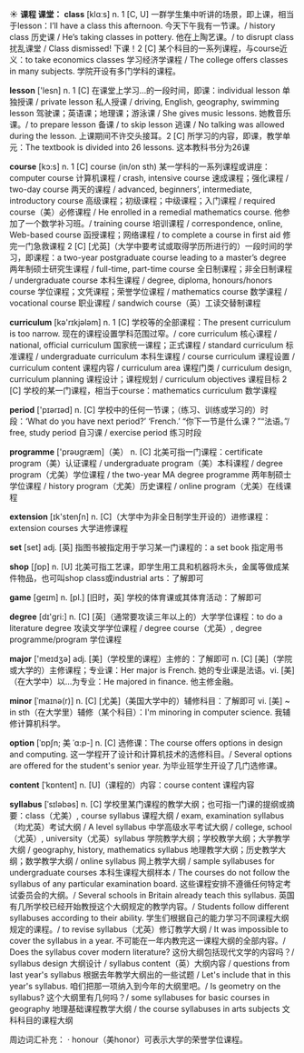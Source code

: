 ☀ <span class="category">**课程 课堂：**</span>
<span class="vocabulary">**class**</span> [klɑːs] 
<span class="definition">n. 1 [C, U] 一群学生集中听讲的场景，即上课，相当于lesson：</span>I’ll have a class this afternoon. 今天下午我有一节课。/ history class 历史课 / He’s taking classes in pottery. 他在上陶艺课。/ to disrupt class 扰乱课堂 / Class dismissed! 下课！<span class="definition">2 [C] 某个科目的一系列课程，与course近义：</span>to take economics classes 学习经济学课程 / The college offers classes in many subjects. 学院开设有多门学科的课程。

<span class="vocabulary">**lesson**</span> ['lesn] 
<span class="definition">n. 1 [C] 在课堂上学习…的一段时间，即课：</span>individual lesson 单独授课 / private lesson 私人授课 / driving, English, geography, swimming lesson 驾驶课；英语课；地理课；游泳课 / She gives music lessons. 她教音乐课。/ to prepare lesson 备课 / to skip lesson 逃课 / No talking was allowed during the lesson. 上课期间不许交头接耳。<span class="definition">2 [C] 所学习的内容，即课，教学单元：</span>The textbook is divided into 26 lessons. 这本教科书分为26课 

<span class="vocabulary">**course**</span> [kɔ:s] 
<span class="definition">n. 1 [C] course (in/on sth) 某一学科的一系列课程或讲座：</span>computer course 计算机课程 / crash, intensive course 速成课程；强化课程 / two-day course 两天的课程 / advanced, beginners’, intermediate, introductory course 高级课程；初级课程；中级课程；入门课程 / required course（美）必修课程 / He enrolled in a remedial mathematics course. 他参加了一个数学补习班。/ training course 培训课程 / correspondence, online, Web-based course 函授课程；网络课程 / to complete a course in first aid 修完一门急救课程 <span class="definition">2 [C] [尤英]（大学中要考试或取得学历所进行的）一段时间的学习，即课程：</span>a two-year postgraduate course leading to a master’s degree 两年制硕士研究生课程 / full-time, part-time course 全日制课程；非全日制课程 / undergraduate course 本科生课程 / degree, diploma, honours/honors course 学位课程；文凭课程；荣誉学位课程 / mathematics course 数学课程 / vocational course 职业课程 / sandwich course（英）工读交替制课程

<span class="vocabulary">**curriculum**</span> [kə'rɪkjələm] 
<span class="definition">n. 1 [C] 学校等的全部课程：</span>The present curriculum is too narrow. 现在的课程设置学科范围过窄。/ core curriculum 核心课程 / national, official curriculum 国家统一课程；正式课程 / standard curriculum 标准课程 / undergraduate curriculum 本科生课程 / course curriculum 课程设置 / curriculum content 课程内容 / curriculum area 课程门类 / curriculum design, curriculum planning 课程设计；课程规划 / curriculum objectives 课程目标 <span class="definition">2 [C] 学校的某一门课程，相当于course：</span>mathematics curriculum 数学课程 

<span class="vocabulary">**period**</span> ['pɪərɪəd] 
<span class="definition">n. [C] 学校中的任何一节课；（练习、训练或学习的）时段：</span>‘What do you have next period?’ ‘French.’ “你下一节是什么课？”“法语。”/ free, study period 自习课 / exercise period 练习时段

<span class="vocabulary">**programme**</span> ['prəʊɡræm]（美）
<span class="definition">n. [C] 北美可指一门课程：</span>certificate program（美）认证课程 / undergraduate program（美）本科课程 / degree program（尤美）学位课程 / the two-year MA degree programme 两年制硕士学位课程 / history program（尤美）历史课程 / online program（尤美）在线课程

<span class="vocabulary">**extension**</span> [ɪk'stenʃn] 
<span class="definition">n. [C]（大学中为非全日制学生开设的）进修课程：</span>extension courses 大学进修课程

<span class="vocabulary">**set**</span> [set] 
<span class="definition">adj. [英] 指图书被指定用于学习某一门课程的：</span>a set book 指定用书

<span class="vocabulary">**shop**</span> [ʃɒp] 
<span class="definition">n. [U] 北美可指工艺课，即学生用工具和机器将木头，金属等做成某件物品，也可叫shop class或industrial arts：</span>了解即可

<span class="vocabulary">**game**</span> [ɡeɪm] 
<span class="definition">n. [pl.] [旧时，英] 学校的体育课或其体育活动：</span>了解即可

<span class="vocabulary">**degree**</span> [dɪ'ɡri:] 
<span class="definition">n. [C] [英]（通常要攻读三年以上的）大学学位课程：</span>to do a literature degree 攻读文学学位课程 / degree course（尤英）, degree programme/program 学位课程

<span class="vocabulary">**major**</span> ['meɪdӡə] 
<span class="definition">adj. [美]（学校里的课程）主修的：</span>了解即可 <span class="definition">n. [C] [美]（学院或大学的）主修课程；专业课：</span>Her major is French. 她的专业课是法语。<span class="definition">vi. [美]（在大学中）以…为专业：</span>He majored in finance. 他主修金融。
           
<span class="vocabulary">**minor**</span> [ˈmaɪnə(r)]
<span class="definition">n. [C] [尤美]（美国大学中的）辅修科目：</span>了解即可 <span class="definition">vi. [美] ~ in sth（在大学里）辅修（某个科目）：</span>I'm minoring in computer science. 我辅修计算机科学。
           
<span class="vocabulary">**option**</span> [ˈɒpʃn; 美 ˈɑ:p-]
<span class="definition">n. [C] 选修课：</span>The course offers options in design and computing. 这一学程开了设计和计算机技术的选修科目。/ Several options are offered for the student's senior year. 为毕业班学生开设了几门选修课。

<span class="vocabulary">**content**</span> [ˈkɒntent] 
<span class="definition">n. [U]（课程的）内容：</span>course content 课程内容
           
<span class="vocabulary">**syllabus**</span> [ˈsɪləbəs]
<span class="definition">n. [C] 学校里某门课程的教学大纲；也可指一门课的提纲或摘要：</span>class（尤美）, course syllabus 课程大纲 / exam, examination syllabus（均尤英）考试大纲 / A level syllabus 中学高级水平考试大纲 / college, school（尤英）, university（尤英）syllabus 学院教学大纲；学校教学大纲；大学教学大纲 / geography, history, mathematics syllabus 地理教学大纲；历史教学大纲；数学教学大纲 / online syllabus 网上教学大纲 / sample syllabuses for undergraduate courses 本科生课程大纲样本 / The courses do not follow the syllabus of any particular examination board. 这些课程安排不遵循任何特定考试委员会的大纲。/ Several schools in Britain already teach this syllabus. 英国有几所学校已经开始教授这个大纲规定的教学内容。/ Students follow different syllabuses according to their ability. 学生们根据自己的能力学习不同课程大纲规定的课程。/ to revise syllabus（尤英）修订教学大纲 / It was impossible to cover the syllabus in a year. 不可能在一年内教完这一课程大纲的全部内容。/ Does the syllabus cover modern literature? 这份大纲包括现代文学的内容吗？/ syllabus design 大纲设计 / syllabus content（英）大纲内容 / questions from last year's syllabus 根据去年教学大纲出的一些试题 / Let's include that in this year's syllabus. 咱们把那一项纳入到今年的大纲里吧。/ Is geometry on the syllabus? 这个大纲里有几何吗？/ some syllabuses for basic courses in geography 地理基础课程教学大纲 / the course syllabuses in arts subjects 文科科目的课程大纲

周边词汇补充：
· honour（美honor）可表示大学的荣誉学位课程。


